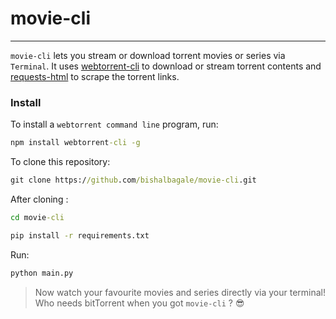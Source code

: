 # movie-cli
---
`movie-cli` lets you stream or download torrent movies or series via `Terminal`. It uses [webtorrent-cli](https://github.com/webtorrent/webtorrent-cli "webtorrent-cli") to download or stream torrent contents and [requests-html](https://pypi.org/project/requests-html/ "requests-html") to scrape the torrent links.
### Install
To install a `webtorrent command line` program, run:
```cmd
npm install webtorrent-cli -g

```
To clone this repository:
```cmd
git clone https://github.com/bishalbagale/movie-cli.git
```
After cloning :
```cmd
cd movie-cli
```
```cmd
pip install -r requirements.txt
```
Run:
```cmd
python main.py
```

> Now watch your favourite movies and series directly via your terminal!
> Who needs bitTorrent when you got `movie-cli` ? 😎

